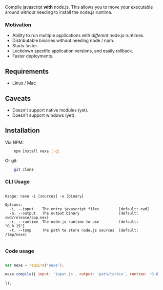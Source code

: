Compile javascript **with** node.js. This allows you to move your executable around *without* needing to install the node.js runtime.


### Motivation

- Ability to run multiple applications with *different* node.js runtimes. 
- Distributable binaries without needing node / npm.
- Starts faster.
- Lockdown specific application versions, and easily rollback.
- Faster deployments.

## Requirements

- Linux / Mac

## Caveats

- Doesn't support native modules (yet).
- Doesn't support windows (yet).

## Installation

Via NPM:

```bash
	npm install nexe [-g]
```

Or git:

```bash
	git clone 
```

### CLI Usage

````text
	
Usage: nexe -i [sources] -o [binary]

Options:
  -i, --input    The entry javascript files         [default: cwd]
  -o, --output   The output binary                  [default: cwd/release/app.nex]
  -r, --runtime  The node.js runtime to use         [default: "0.8.15"]
  -t, --temp     The path to store node.js sources  [default: /tmp/nexe]


```` 


### Code usage

````javascript

var nexe = require('nexe');

nexe.compile({ input: 'input.js', output: 'path/to/bin', runtime: '0.8.15' } function() {
	
});
	
````





